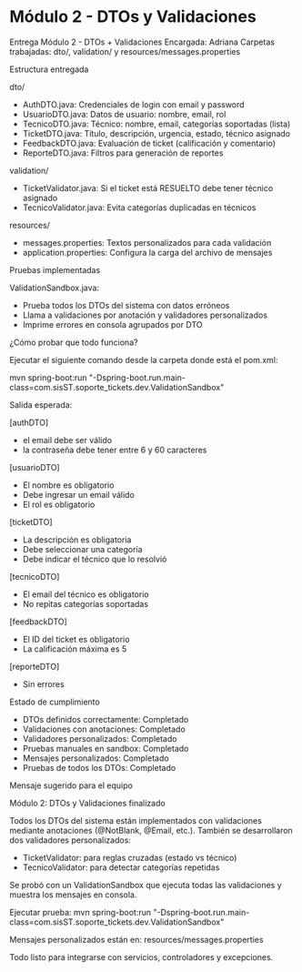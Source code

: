 # Módulo 2 - DTOs y Validaciones


Entrega Módulo 2 - DTOs + Validaciones
Encargada: Adriana
Carpetas trabajadas: dto/, validation/ y resources/messages.properties

Estructura entregada

dto/
- AuthDTO.java: Credenciales de login con email y password
- UsuarioDTO.java: Datos de usuario: nombre, email, rol
- TecnicoDTO.java: Técnico: nombre, email, categorías soportadas (lista)
- TicketDTO.java: Título, descripción, urgencia, estado, técnico asignado
- FeedbackDTO.java: Evaluación de ticket (calificación y comentario)
- ReporteDTO.java: Filtros para generación de reportes

validation/
- TicketValidator.java: Si el ticket está RESUELTO debe tener técnico asignado
- TecnicoValidator.java: Evita categorías duplicadas en técnicos

resources/
- messages.properties: Textos personalizados para cada validación
- application.properties: Configura la carga del archivo de mensajes

Pruebas implementadas

ValidationSandbox.java:
- Prueba todos los DTOs del sistema con datos erróneos
- Llama a validaciones por anotación y validadores personalizados
- Imprime errores en consola agrupados por DTO

¿Cómo probar que todo funciona?

Ejecutar el siguiente comando desde la carpeta donde está el pom.xml:

mvn spring-boot:run "-Dspring-boot.run.main-class=com.sisST.soporte_tickets.dev.ValidationSandbox"

Salida esperada:

[authDTO]
- el email debe ser válido
- la contraseña debe tener entre 6 y 60 caracteres

[usuarioDTO]
- El nombre es obligatorio
- Debe ingresar un email válido
- El rol es obligatorio

[ticketDTO]
- La descripción es obligatoria
- Debe seleccionar una categoría
- Debe indicar el técnico que lo resolvió

[tecnicoDTO]
- El email del técnico es obligatorio
- No repitas categorías soportadas

[feedbackDTO]
- El ID del ticket es obligatorio
- La calificación máxima es 5

[reporteDTO]
- Sin errores

Estado de cumplimiento

- DTOs definidos correctamente: Completado
- Validaciones con anotaciones: Completado
- Validadores personalizados: Completado
- Pruebas manuales en sandbox: Completado
- Mensajes personalizados: Completado
- Pruebas de todos los DTOs: Completado

Mensaje sugerido para el equipo

Módulo 2: DTOs y Validaciones finalizado

Todos los DTOs del sistema están implementados con validaciones mediante anotaciones (@NotBlank, @Email, etc.). También se desarrollaron dos validadores personalizados:
- TicketValidator: para reglas cruzadas (estado vs técnico)
- TecnicoValidator: para detectar categorías repetidas

Se probó con un ValidationSandbox que ejecuta todas las validaciones y muestra los mensajes en consola.

Ejecutar prueba:
mvn spring-boot:run "-Dspring-boot.run.main-class=com.sisST.soporte_tickets.dev.ValidationSandbox"

Mensajes personalizados están en: resources/messages.properties

Todo listo para integrarse con servicios, controladores y excepciones.
